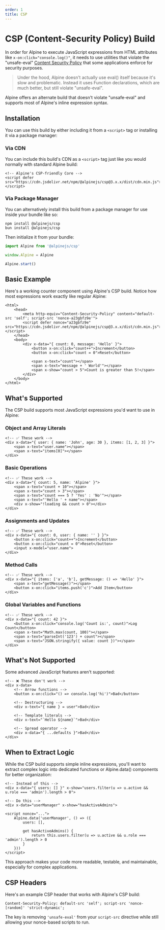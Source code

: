 ```yaml
---
order: 1
title: CSP
---
```


# CSP (Content-Security Policy) Build

In order for Alpine to execute JavaScript expressions from HTML attributes like `x-on:click="console.log()"`, it needs to use utilities that violate the "unsafe-eval" [Content Security Policy](https://developer.mozilla.org/en-US/docs/Web/HTTP/CSP) that some applications enforce for security purposes.

> Under the hood, Alpine doesn't actually use eval() itself because it's slow and problematic. Instead it uses Function declarations, which are much better, but still violate "unsafe-eval".

Alpine offers an alternate build that doesn't violate "unsafe-eval" and supports most of Alpine's inline expression syntax.

<a name="installation"></a>
## Installation

You can use this build by either including it from a `<script>` tag or installing it via a package manager:

### Via CDN

You can include this build's CDN as a `<script>` tag just like you would normally with standard Alpine build:

```alpine
<!-- Alpine's CSP-friendly Core -->
<script defer src="https://cdn.jsdelivr.net/npm/@alpinejs/csp@3.x.x/dist/cdn.min.js"></script>
```

### Via Package Manager

You can alternatively install this build from a package manager for use inside your bundle like so:

```shell
npm install @alpinejs/csp
bun install @alpinejs/csp
```

Then initialize it from your bundle:

```js
import Alpine from '@alpinejs/csp'

window.Alpine = Alpine

Alpine.start()
```

<a name="basic-example"></a>
## Basic Example

Here's a working counter component using Alpine's CSP build. Notice how most expressions work exactly like regular Alpine:

```alpine
<html>
    <head>
        <meta http-equiv="Content-Security-Policy" content="default-src 'self'; script-src 'nonce-a23gbfz9e'">
        <script defer nonce="a23gbfz9e" src="https://cdn.jsdelivr.net/npm/@alpinejs/csp@3.x.x/dist/cdn.min.js"></script>
    </head>
    <body>
        <div x-data="{ count: 0, message: 'Hello' }">
            <button x-on:click="count++">Increment</button>
            <button x-on:click="count = 0">Reset</button>

            <span x-text="count"></span>
            <span x-text="message + ' World'"></span>
            <span x-show="count > 5">Count is greater than 5!</span>
        </div>
    </body>
</html>
```

<a name="whats-supported"></a>
## What's Supported

The CSP build supports most JavaScript expressions you'd want to use in Alpine:

### Object and Array Literals
```alpine
<!-- ✅ These work -->
<div x-data="{ user: { name: 'John', age: 30 }, items: [1, 2, 3] }">
    <span x-text="user.name"></span>
    <span x-text="items[0]"></span>
</div>
```

### Basic Operations
```alpine
<!-- ✅ These work -->
<div x-data="{ count: 5, name: 'Alpine' }">
    <span x-text="count + 10"></span>
    <span x-text="count > 3"></span>
    <span x-text="count === 5 ? 'Yes' : 'No'"></span>
    <span x-text="'Hello ' + name"></span>
    <div x-show="!loading && count > 0"></div>
</div>
```

### Assignments and Updates
```alpine
<!-- ✅ These work -->
<div x-data="{ count: 0, user: { name: '' } }">
    <button x-on:click="count++">Increment</button>
    <button x-on:click="count = 0">Reset</button>
    <input x-model="user.name">
</div>
```

### Method Calls
```alpine
<!-- ✅ These work -->
<div x-data="{ items: ['a', 'b'], getMessage: () => 'Hello' }">
    <span x-text="getMessage()"></span>
    <button x-on:click="items.push('c')">Add Item</button>
</div>
```

### Global Variables and Functions
```alpine
<!-- ✅ These work -->
<div x-data="{ count: 42 }">
    <button x-on:click="console.log('Count is:', count)">Log Count</button>
    <span x-text="Math.max(count, 100)"></span>
    <span x-text="parseInt('123') + count"></span>
    <span x-text="JSON.stringify({ value: count })"></span>
</div>
```

<a name="whats-not-supported"></a>
## What's Not Supported

Some advanced JavaScript features aren't supported:

```alpine
<!-- ❌ These don't work -->
<div x-data>
    <!-- Arrow functions -->
    <button x-on:click="() => console.log('hi')">Bad</button>

    <!-- Destructuring -->
    <div x-text="{ name } = user">Bad</div>

    <!-- Template literals -->
    <div x-text="`Hello ${name}`">Bad</div>

    <!-- Spread operator -->
    <div x-data="{ ...defaults }">Bad</div>
</div>
```

<a name="when-to-extract-logic"></a>
## When to Extract Logic

While the CSP build supports simple inline expressions, you'll want to extract complex logic into dedicated functions or Alpine.data() components for better organization:

```alpine
<!-- Instead of this -->
<div x-data="{ users: [] }" x-show="users.filter(u => u.active && u.role === 'admin').length > 0">
```

```alpine
<!-- Do this -->
<div x-data="userManager" x-show="hasActiveAdmins">

<script nonce="...">
    Alpine.data('userManager', () => ({
        users: [],

        get hasActiveAdmins() {
            return this.users.filter(u => u.active && u.role === 'admin').length > 0
        }
    }))
</script>
```

This approach makes your code more readable, testable, and maintainable, especially for complex applications.

<a name="csp-headers"></a>
## CSP Headers

Here's an example CSP header that works with Alpine's CSP build:

```
Content-Security-Policy: default-src 'self'; script-src 'nonce-[random]' 'strict-dynamic';
```

The key is removing `'unsafe-eval'` from your `script-src` directive while still allowing your nonce-based scripts to run.